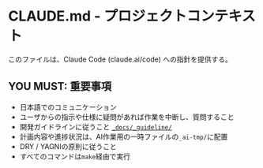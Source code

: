 # CLAUDE.md - プロジェクトコンテキスト

このファイルは、Claude Code (claude.ai/code) への指針を提供する。

## **YOU MUST: 重要事項**

- 日本語でのコミュニケーション
- ユーザからの指示や仕様に疑問があれば作業を中断し、質問すること
- 開発ガイドラインに従うこと [`_docs/_guideline/`](_docs/_guideline/)
- 計画内容や進捗状況は、AI作業用の一時ファイルの`_ai-tmp/`に配置
- DRY / YAGNIの原則に従うこと
- すべてのコマンドは`make`経由で実行
